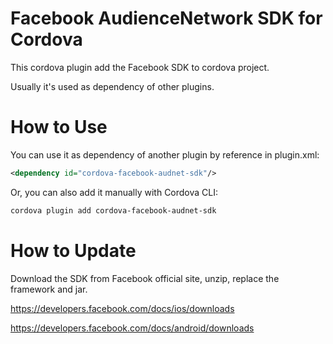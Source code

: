 
# Facebook AudienceNetwork SDK for Cordova

This cordova plugin add the Facebook SDK to cordova project.

Usually it's used as dependency of other plugins.

# How to Use

You can use it as dependency of another plugin by reference in plugin.xml:
```xml
<dependency id="cordova-facebook-audnet-sdk"/>
```

Or, you can also add it manually with Cordova CLI:
```bash
cordova plugin add cordova-facebook-audnet-sdk
```

# How to Update

Download the SDK from Facebook official site, unzip, replace the framework and jar.

https://developers.facebook.com/docs/ios/downloads

https://developers.facebook.com/docs/android/downloads

